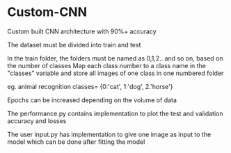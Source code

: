 # Custom-CNN

Custom built CNN architecture with 90%+ accuracy 

The dataset must be divided into train and test

In the train folder, the folders must be named as 0,1,2.. and so on, based on the number of classes
Map each class number to a class name in the "classes" variable and store all images of one class in one numbered folder

eg. animal recognition
classes= {0:'cat',
          1:'dog',
          2.'horse'}

Epochs can be increased depending on the volume of data

The performance.py contains implementation to plot the test and validation accuracy and losses

The user input.py has implementation to give one image as input to the model which can be done after fitting the model
